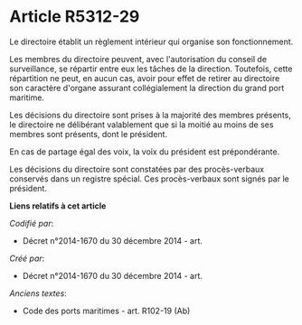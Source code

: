 # Article R5312-29

Le directoire établit un règlement intérieur qui organise son fonctionnement.

Les membres du directoire peuvent, avec l'autorisation du conseil de surveillance, se répartir entre eux les tâches de la
direction. Toutefois, cette répartition ne peut, en aucun cas, avoir pour effet de retirer au directoire son caractère
d'organe assurant collégialement la direction du grand port maritime.

Les décisions du directoire sont prises à la majorité des membres présents, le directoire ne délibérant valablement que si la
moitié au moins de ses membres sont présents, dont le président.

En cas de partage égal des voix, la voix du président est prépondérante.

Les décisions du directoire sont constatées par des procès-verbaux conservés dans un registre spécial. Ces procès-verbaux
sont signés par le président.

**Liens relatifs à cet article**

_Codifié par_:

  - Décret n°2014-1670 du 30 décembre 2014 - art.

_Créé par_:

  - Décret n°2014-1670 du 30 décembre 2014 - art.

_Anciens textes_:

  - Code des ports maritimes - art. R102-19 (Ab)
